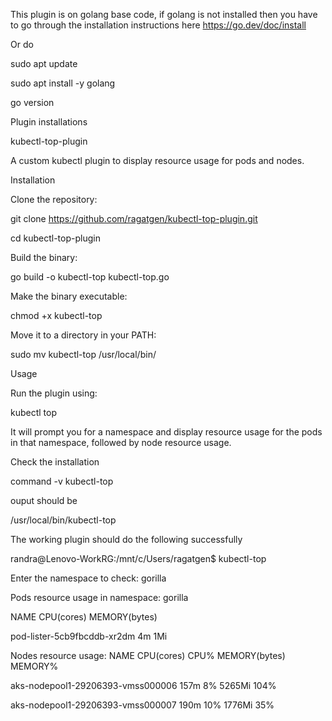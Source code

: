 This plugin is on golang base code, if golang is not installed then you have to go through the installation instructions here https://go.dev/doc/install

Or do

sudo apt update

sudo apt install -y golang

go version

Plugin installations


kubectl-top-plugin

A custom kubectl plugin to display resource usage for pods and nodes.

Installation

Clone the repository:

git clone https://github.com/ragatgen/kubectl-top-plugin.git


cd kubectl-top-plugin

Build the binary:

go build -o kubectl-top kubectl-top.go

Make the binary executable:

chmod +x kubectl-top

Move it to a directory in your PATH:

sudo mv kubectl-top /usr/local/bin/

Usage

Run the plugin using:

kubectl top

It will prompt you for a namespace and display resource usage for the pods in that namespace, followed by node resource usage.

Check the installation

command -v kubectl-top

ouput should be 

/usr/local/bin/kubectl-top


The working plugin should do the following successfully

randra@Lenovo-WorkRG:/mnt/c/Users/ragatgen$ kubectl-top

Enter the namespace to check: gorilla

Pods resource usage in namespace: gorilla

NAME                          CPU(cores)   MEMORY(bytes) 

pod-lister-5cb9fbcddb-xr2dm   4m           1Mi

Nodes resource usage:
NAME                                CPU(cores)   CPU%   MEMORY(bytes)   MEMORY% 

aks-nodepool1-29206393-vmss000006   157m         8%     5265Mi          104%

aks-nodepool1-29206393-vmss000007   190m         10%    1776Mi          35%


